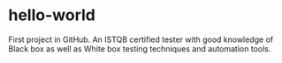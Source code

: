 # hello-world
First project in GitHub.
An ISTQB certified tester with good knowledge of Black box as well as White box testing techniques and automation tools.
